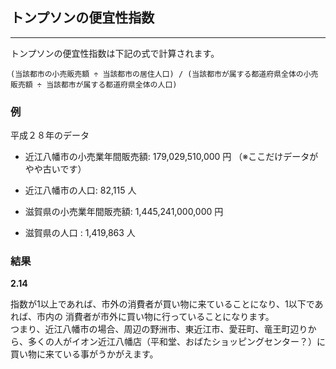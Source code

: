 ## トンプソンの便宜性指数  
  
---  
  
トンプソンの便宜性指数は下記の式で計算されます。

```
(当該都市の小売販売額 ÷ 当該都市の居住人口) / (当該都市が属する都道府県全体の小売販売額 ÷ 当該都市が属する都道府県全体の人口)
```

### 例  

平成２８年のデータ
- 近江八幡市の小売業年間販売額: 179,029,510,000 円  （※ここだけデータがやや古いです）
- 近江八幡市の人口:                     82,115 人  

- 滋賀県の小売業年間販売額:   1,445,241,000,000 円  
- 滋賀県の人口                     : 1,419,863 人  
  
### 結果  

  **2.14**  

指数が1以上であれば、市外の消費者が買い物に来ていることになり、1以下であれば、市内の
消費者が市外に買い物に行っていることになります。  
つまり、近江八幡市の場合、周辺の野洲市、東近江市、愛荘町、竜王町辺りから、多くの人がイオン近江八幡店（平和堂、おばたショッピングセンター？）に買い物に来ている事がうかがえます。





